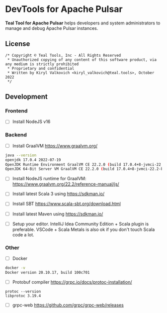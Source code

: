 # DevTools for Apache Pulsar

**Teal Tool for Apache Pulsar** helps developers and system administrators to manage and debug Apache Pulsar instances.

## License

```text
/* Copyright © Teal Tools, Inc - All Rights Reserved
 * Unauthorized copying of any content of this software product, via any medium is strictly prohibited
 * Proprietary and confidential
 * Written by Kiryl Valkovich <kiryl_valkovich@teal.tools>, October 2022
 */
```

## Development

### Frontend

- [ ] Install NodeJS v16

### Backend

- [ ] Install GraalVM <https://www.graalvm.org/>

```bash
java --version
openjdk 17.0.4 2022-07-19
OpenJDK Runtime Environment GraalVM CE 22.2.0 (build 17.0.4+8-jvmci-22.2-b06)
OpenJDK 64-Bit Server VM GraalVM CE 22.2.0 (build 17.0.4+8-jvmci-22.2-b06, mixed mode, sharing)
```

- [ ] Install NodeJS runtime for GraalVM: <https://www.graalvm.org/22.2/reference-manual/js/>

- [ ] Install latest Scala 3 using <https://sdkman.io/>

- [ ] Install SBT <https://www.scala-sbt.org/download.html>

- [ ] Install latest Maven using <https://sdkman.io/>

- [ ] Setup your editor. IntelliJ Idea Community Edition + Scala plugin is preferable. VSCode + Scala Metals is also ok if you don't touch Scala code a lot.

### Other

- [ ] Docker

```bash
docker -v
Docker version 20.10.17, build 100c701
```

- [ ] Protobuf compiler <https://grpc.io/docs/protoc-installation/>

```
protoc --version
libprotoc 3.19.4
```

- [ ] grpc-web <https://github.com/grpc/grpc-web/releases>
